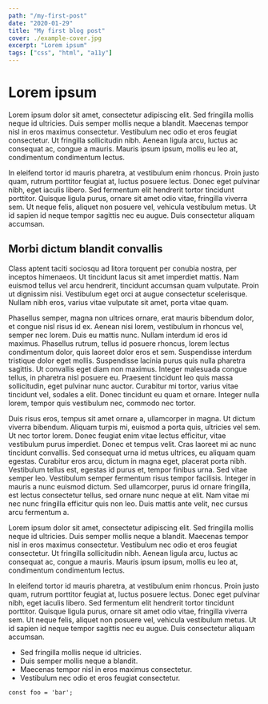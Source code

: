 ```yaml
---
path: "/my-first-post"
date: "2020-01-29"
title: "My first blog post"
cover: ./example-cover.jpg
excerpt: "Lorem ipsum"
tags: ["css", "html", "a11y"]
---
```

# Lorem ipsum

Lorem ipsum dolor sit amet, consectetur adipiscing elit. Sed fringilla mollis neque id ultricies. Duis semper mollis neque a blandit. Maecenas tempor nisl in eros maximus consectetur. Vestibulum nec odio et eros feugiat consectetur. Ut fringilla sollicitudin nibh. Aenean ligula arcu, luctus ac consequat ac, congue a mauris. Mauris ipsum ipsum, mollis eu leo at, condimentum condimentum lectus.

In eleifend tortor id mauris pharetra, at vestibulum enim rhoncus. Proin justo quam, rutrum porttitor feugiat at, luctus posuere lectus. Donec eget pulvinar nibh, eget iaculis libero. Sed fermentum elit hendrerit tortor tincidunt porttitor. Quisque ligula purus, ornare sit amet odio vitae, fringilla viverra sem. Ut neque felis, aliquet non posuere vel, vehicula vestibulum metus. Ut id sapien id neque tempor sagittis nec eu augue. Duis consectetur aliquam accumsan.

## Morbi dictum blandit convallis

Class aptent taciti sociosqu ad litora torquent per conubia nostra, per inceptos himenaeos. Ut tincidunt lacus sit amet imperdiet mattis. Nam euismod tellus vel arcu hendrerit, tincidunt accumsan quam vulputate. Proin ut dignissim nisi. Vestibulum eget orci at augue consectetur scelerisque. Nullam nibh eros, varius vitae vulputate sit amet, porta vitae quam.

Phasellus semper, magna non ultrices ornare, erat mauris bibendum dolor, et congue nisl risus id ex. Aenean nisi lorem, vestibulum in rhoncus vel, semper nec lorem. Duis eu mattis nunc. Nullam interdum id eros id maximus. Phasellus rutrum, tellus id posuere rhoncus, lorem lectus condimentum dolor, quis laoreet dolor eros et sem. Suspendisse interdum tristique dolor eget mollis. Suspendisse lacinia purus quis nulla pharetra sagittis. Ut convallis eget diam non maximus. Integer malesuada congue tellus, in pharetra nisl posuere eu. Praesent tincidunt leo quis massa sollicitudin, eget pulvinar nunc auctor. Curabitur mi tortor, varius vitae tincidunt vel, sodales a elit. Donec tincidunt eu quam et ornare. Integer nulla lorem, tempor quis vestibulum nec, commodo nec tortor.

Duis risus eros, tempus sit amet ornare a, ullamcorper in magna. Ut dictum viverra bibendum. Aliquam turpis mi, euismod a porta quis, ultricies vel sem. Ut nec tortor lorem. Donec feugiat enim vitae lectus efficitur, vitae vestibulum purus imperdiet. Donec et tempus velit. Cras laoreet mi ac nunc tincidunt convallis. Sed consequat urna id metus ultrices, eu aliquam quam egestas. Curabitur eros arcu, dictum in magna eget, placerat porta nibh. Vestibulum tellus est, egestas id purus et, tempor finibus urna. Sed vitae semper leo. Vestibulum semper fermentum risus tempor facilisis. Integer in mauris a nunc euismod dictum. Sed ullamcorper, purus id ornare fringilla, est lectus consectetur tellus, sed ornare nunc neque at elit. Nam vitae mi nec nunc fringilla efficitur quis non leo. Duis mattis ante velit, nec cursus arcu fermentum a.

Lorem ipsum dolor sit amet, consectetur adipiscing elit. Sed fringilla mollis neque id ultricies. Duis semper mollis neque a blandit. Maecenas tempor nisl in eros maximus consectetur. Vestibulum nec odio et eros feugiat consectetur. Ut fringilla sollicitudin nibh. Aenean ligula arcu, luctus ac consequat ac, congue a mauris. Mauris ipsum ipsum, mollis eu leo at, condimentum condimentum lectus.

In eleifend tortor id mauris pharetra, at vestibulum enim rhoncus. Proin justo quam, rutrum porttitor feugiat at, luctus posuere lectus. Donec eget pulvinar nibh, eget iaculis libero. Sed fermentum elit hendrerit tortor tincidunt porttitor. Quisque ligula purus, ornare sit amet odio vitae, fringilla viverra sem. Ut neque felis, aliquet non posuere vel, vehicula vestibulum metus. Ut id sapien id neque tempor sagittis nec eu augue. Duis consectetur aliquam accumsan.

 * Sed fringilla mollis neque id ultricies.
 * Duis semper mollis neque a blandit.
 * Maecenas tempor nisl in eros maximus consectetur.
 * Vestibulum nec odio et eros feugiat consectetur.
 
```
const foo = 'bar';
```
